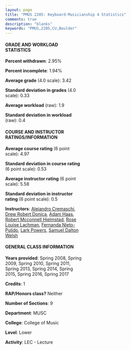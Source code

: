```yaml
---
layout: page
title: "PMUS 2205: Keyboard-Musicianship 4 Statistics"
comments: true
description: "blanks"
keywords: "PMUS,2205,CU,Boulder"
---
```

<head>
<script src="https://ajax.googleapis.com/ajax/libs/jquery/2.1.3/jquery.min.js"></script>
<script src="https://dl.dropboxusercontent.com/s/pc42nxpaw1ea4o9/highcharts.js?dl=0"></script>
<!-- <script src="../assets/js/highcharts.js"></script> -->
<style type="text/css">@font-face {
	font-family: "Bebas Neue";
	src: url(https://www.filehosting.org/file/details/544349/BebasNeue Regular.otf) format("opentype");
	}
	h1.Bebas { 
		font-family: "Bebas Neue", Verdana, Tahoma;
	}
</style>
</head>
<body>
	<div id="container" style="float: right; width: 45%; height: 88%; margin-left: 2.5%; margin-right: 2.5%;"></div>
	<script language="JavaScript">
		$(document).ready(function() {
		var chart = {type: 'column'};
		var title = {text: 'Grade Distribution'};
		var xAxis = {categories: ['A','B','C','D','F'],crosshair: true};
		var yAxis = {min: 0,title: {text: 'Percentage'}};
		var tooltip = {headerFormat: '<center><b><span style="font-size:20px">{point.key}</span></b></center>',
		               pointFormat: '<td style="padding:0"><b>{point.y:.1f}%</b></td>',
		               footerFormat: '</table>',shared: true,useHTML: true};
		var plotOptions = {column: {pointPadding: 0.0,borderWidth: 0}};  
		var credits = {enabled: false};var series= [{name: 'Percent',data: [65.45,22.98,10.45,0.0,1.11,]}];
		var json = {};
		json.chart = chart;
		json.title = title;
		json.tooltip = tooltip;
		json.xAxis = xAxis;
		json.yAxis = yAxis;  
		json.series = series;
		json.plotOptions = plotOptions;  
		json.credits = credits;
		$('#container').highcharts(json);
	});
	</script>
</body>
			   
#### GRADE AND WORKLOAD STATISTICS

**Percent withdrawn**: 2.95%

**Percent incomplete**: 1.94%

**Average grade** (4.0 scale): 3.42

**Standard deviation in grades** (4.0 scale): 0.33

**Average workload** (raw): 1.9

**Standard deviation in workload** (raw): 0.4

#### COURSE AND INSTRUCTOR RATINGS/INFORMATION

**Average course rating** (6 point scale): 4.97

**Standard deviation in course rating** (6 point scale): 0.53

**Average instructor rating** (6 point scale): 5.58

**Standard deviation in instructor rating** (6 point scale): 0.5

**Instructors**: <a href='../../instructors/Alejandro_Cremaschi'>Alejandro Cremaschi</a>, <a href='../../instructors/Drew_Robert_Donica'>Drew Robert Donica</a>, <a href='../../instructors/Adam_Haas'>Adam Haas</a>, <a href='../../instructors/Robert_Mcconnell_Hjelmstad'>Robert Mcconnell Hjelmstad</a>, <a href='../../instructors/Rose_Louise_Lachman'>Rose Louise Lachman</a>, <a href='../../instructors/Fernanda_Nieto-Pulido'>Fernanda Nieto-Pulido</a>, <a href='../../instructors/Lark_Powers'>Lark Powers</a>, <a href='../../instructors/Samuel_Dalton_Welsh'>Samuel Dalton Welsh</a>

#### GENERAL CLASS INFORMATION

**Years provided**: Spring 2008, Spring 2009, Spring 2010, Spring 2011, Spring 2013, Spring 2014, Spring 2015, Spring 2016, Spring 2017

**Credits**: 1

**RAP/Honors class?** Neither

**Number of Sections**: 9

**Department**: MUSC

**College**: College of Music

**Level**: Lower

**Activity**: LEC - Lecture
